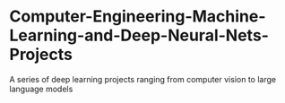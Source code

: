 # Computer-Engineering-Machine-Learning-and-Deep-Neural-Nets-Projects
A series of deep learning projects ranging from computer vision to large language models
